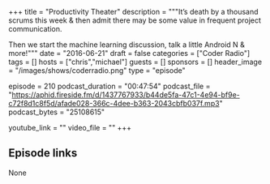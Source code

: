 +++
title = "Productivity Theater"
description = """It’s death by a thousand scrums this week & then admit there may be some value in frequent project communication.

Then we start the machine learning discussion, talk a little Android N & more!"""
date = "2016-06-21"
draft = false
categories = ["Coder Radio"]
tags = []
hosts = ["chris","michael"]
guests = []
sponsors = []
header_image = "/images/shows/coderradio.png"
type = "episode"

episode = 210
podcast_duration = "00:47:54"
podcast_file = "https://aphid.fireside.fm/d/1437767933/b44de5fa-47c1-4e94-bf9e-c72f8d1c8f5d/afade028-366c-4dee-b363-2043cbfb037f.mp3"
podcast_bytes = "25108615"

youtube_link = ""
video_file = ""
+++

## Episode links

None

